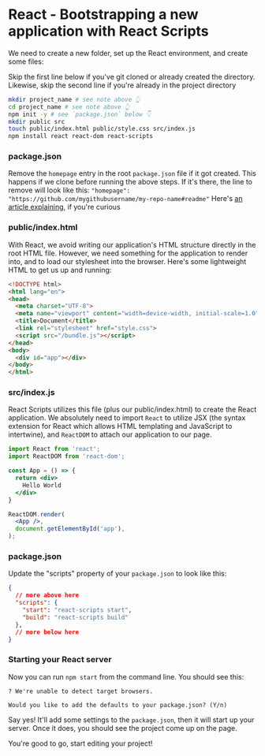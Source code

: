 # React - Bootstrapping a new application with React Scripts
We need to create a new folder, set up the React environment, and create some files:

Skip the first line below if you've git cloned or already created the directory. Likewise, skip the second line if you're already in the project directory
```bash
mkdir project_name # see note above 👆
cd project_name # see note above 👆
npm init -y # see `package.json` below 👇
mkdir public src
touch public/index.html public/style.css src/index.js
npm install react react-dom react-scripts
```
### package.json
Remove the `homepage` entry in the root `package.json` file if it got created. This happens if we clone before running the above steps. If it's there, the line to remove will look like this: `"homepage": "https://github.com/mygithubusername/my-repo-name#readme"` Here's [an article explaining](https://github.com/facebook/create-react-app/issues/1812#issuecomment-286511320), if you're curious 
### public/index.html

With React, we avoid writing our application's HTML structure directly in the root HTML file. However, we need something for the application to render into, and to load our stylesheet into the browser. Here's some lightweight HTML to get us up and running:

```html
<!DOCTYPE html>
<html lang="en">
<head>
  <meta charset="UTF-8">
  <meta name="viewport" content="width=device-width, initial-scale=1.0">
  <title>Document</title>
  <link rel="stylesheet" href="style.css">
  <script src="/bundle.js"></script>
</head>
<body>
  <div id="app"></div>
</body>
</html>
```

### src/index.js

React Scripts utilizes this file (plus our public/index.html) to create the React application. We absolutely need to import `React` to utilize JSX (the syntax extension for React which allows HTML templating and JavaScript to intertwine), and `ReactDOM` to attach our application to our page.

```jsx
import React from 'react';
import ReactDOM from 'react-dom';

const App = () => {
  return <div>
    Hello World
  </div>
}

ReactDOM.render(
  <App />,
  document.getElementById('app'),
);
```

### package.json

Update the "scripts" property of your `package.json` to look like this:

```json
{
  // more above here
  "scripts": {
    "start": "react-scripts start",
    "build": "react-scripts build"
  },
  // more below here
}
```

### Starting your React server

Now you can run `npm start` from the command line. You should see this:

```
? We're unable to detect target browsers.

Would you like to add the defaults to your package.json? (Y/n) 
```

Say yes! It'll add some settings to the `package.json`, then it will start up your server. Once it does, you should see the project come up on the page.

You're good to go, start editing your project!
